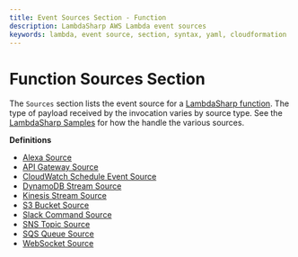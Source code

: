 ```yaml
---
title: Event Sources Section - Function
description: LambdaSharp AWS Lambda event sources
keywords: lambda, event source, section, syntax, yaml, cloudformation
---
```

# Function Sources Section

The `Sources` section lists the event source for a [LambdaSharp function](Module-Function.md). The type of payload received by the invocation varies by source type. See the [LambdaSharp Samples](https://github.com/LambdaSharp/LambdaSharpTool/tree/master/Samples/) for how the handle the various sources.

__Definitions__
* [Alexa Source](Module-Function-Sources-Alexa.md)
* [API Gateway Source](Module-Function-Sources-APIGateway.md)
* [CloudWatch Schedule Event Source](Module-Function-Sources-Schedule.md)
* [DynamoDB Stream Source](Module-Function-Sources-DynamoDB.md)
* [Kinesis Stream Source](Module-Function-Sources-Kinesis.md)
* [S3 Bucket Source](Module-Function-Sources-S3.md)
* [Slack Command Source](Module-Function-Sources-SlackCommand.md)
* [SNS Topic Source](Module-Function-Sources-SNS.md)
* [SQS Queue Source](Module-Function-Sources-SQS.md)
* [WebSocket Source](Module-Function-Sources-WebSocket.md)
